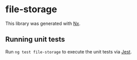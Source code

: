 <!-- gitbook-ignore -->

# file-storage

This library was generated with [Nx](https://nx.dev).

## Running unit tests

Run `ng test file-storage` to execute the unit tests via [Jest](https://jestjs.io).
